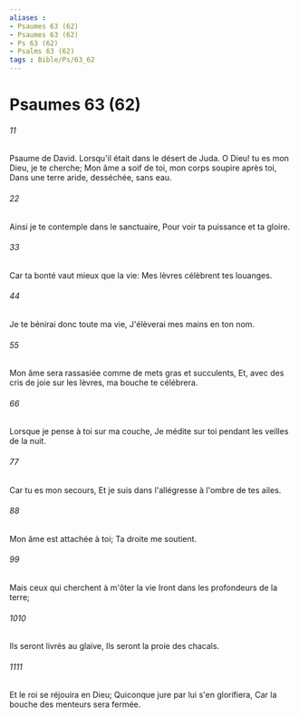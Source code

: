 ```yaml
---
aliases : 
- Psaumes 63 (62)
- Psaumes 63 (62)
- Ps 63 (62)
- Psalms 63 (62)
tags : Bible/Ps/63_62
---
```


# Psaumes 63 (62)

###### 11
Psaume de David. Lorsqu'il était dans le désert de Juda. O Dieu! tu es mon Dieu, je te cherche; Mon âme a soif de toi, mon corps soupire après toi, Dans une terre aride, desséchée, sans eau.
###### 22
Ainsi je te contemple dans le sanctuaire, Pour voir ta puissance et ta gloire.
###### 33
Car ta bonté vaut mieux que la vie: Mes lèvres célèbrent tes louanges.
###### 44
Je te bénirai donc toute ma vie, J'élèverai mes mains en ton nom.
###### 55
Mon âme sera rassasiée comme de mets gras et succulents, Et, avec des cris de joie sur les lèvres, ma bouche te célébrera.
###### 66
Lorsque je pense à toi sur ma couche, Je médite sur toi pendant les veilles de la nuit.
###### 77
Car tu es mon secours, Et je suis dans l'allégresse à l'ombre de tes ailes.
###### 88
Mon âme est attachée à toi; Ta droite me soutient.
###### 99
Mais ceux qui cherchent à m'ôter la vie Iront dans les profondeurs de la terre;
###### 1010
Ils seront livrés au glaive, Ils seront la proie des chacals.
###### 1111
Et le roi se réjouira en Dieu; Quiconque jure par lui s'en glorifiera, Car la bouche des menteurs sera fermée.
